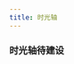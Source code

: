 ```yaml
---
title: 时光轴
---
```


### 时光轴待建设

<style>   
    img {     
        width: 100%;     
        height: auto; /* 保持图片比例 */   
    }
</style>



